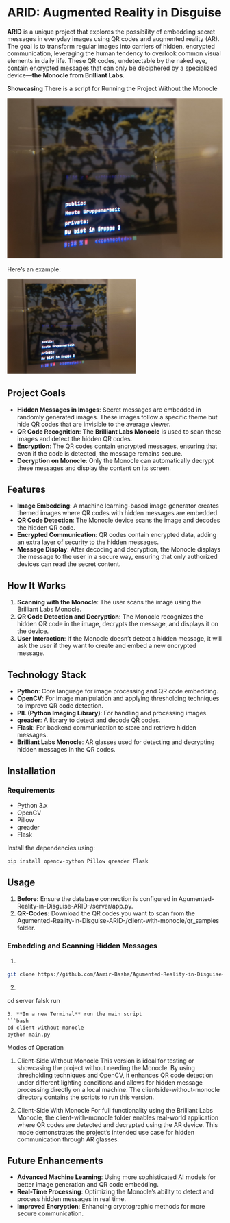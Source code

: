 
# ARID: Augmented Reality in Disguise

**ARID** is a unique project that explores the possibility of embedding secret messages in everyday images using QR codes and augmented reality (AR). The goal is to transform regular images into carriers of hidden, encrypted communication, leveraging the human tendency to overlook common visual elements in daily life. These QR codes, undetectable by the naked eye, contain encrypted messages that can only be deciphered by a specialized device—**the Monocle from Brilliant Labs**.

**Showcasing** There is a script for Running the Project Without the Monocle

![Project Logo](./images/showcasing.jpg)

Here’s an example:

<img src="./images/showcasing.jpg" alt="QR Code Example" width="300" />



## Project Goals

- **Hidden Messages in Images**: Secret messages are embedded in randomly generated images. These images follow a specific theme but hide QR codes that are invisible to the average viewer.
- **QR Code Recognition**: The **Brilliant Labs Monocle** is used to scan these images and detect the hidden QR codes.
- **Encryption**: The QR codes contain encrypted messages, ensuring that even if the code is detected, the message remains secure.
- **Decryption on Monocle**: Only the Monocle can automatically decrypt these messages and display the content on its screen.

## Features

- **Image Embedding**: A machine learning-based image generator creates themed images where QR codes with hidden messages are embedded.
- **QR Code Detection**: The Monocle device scans the image and decodes the hidden QR code.
- **Encrypted Communication**: QR codes contain encrypted data, adding an extra layer of security to the hidden messages.
- **Message Display**: After decoding and decryption, the Monocle displays the message to the user in a secure way, ensuring that only authorized devices can read the secret content.

## How It Works

1. **Scanning with the Monocle**: The user scans the image using the Brilliant Labs Monocle.
2. **QR Code Detection and Decryption**: The Monocle recognizes the hidden QR code in the image, decrypts the message, and displays it on the device.
3. **User Interaction**: If the Monocle doesn’t detect a hidden message, it will ask the user if they want to create and embed a new encrypted message.

## Technology Stack

- **Python**: Core language for image processing and QR code embedding.
- **OpenCV**: For image manipulation and applying thresholding techniques to improve QR code detection.
- **PIL (Python Imaging Library)**: For handling and processing images.
- **qreader**: A library to detect and decode QR codes.
- **Flask**: For backend communication to store and retrieve hidden messages.
- **Brilliant Labs Monocle**: AR glasses used for detecting and decrypting hidden messages in the QR codes.

## Installation

### Requirements
- Python 3.x
- OpenCV
- Pillow
- qreader
- Flask

Install the dependencies using:

```bash
pip install opencv-python Pillow qreader Flask
```

## Usage

1. **Before:** Ensure the database connection is configured in Agumented-Reality-in-Disguise-ARID-/server/app.py.
2. **QR-Codes:** Download the QR codes you want to scan from the Agumented-Reality-in-Disguise-ARID-/client-with-monocle/qr_samples folder.


### Embedding and Scanning Hidden Messages
 
1.
 ```bash
git clone https://github.com/Aamir-Basha/Agumented-Reality-in-Disguise-ARID-.git
```
2. ```bash
cd server
falsk run
   ```
3. **In a new Terminal** run the main script 
```bash 
cd client-without-monocle
python main.py
```     

Modes of Operation
1. Client-Side Without Monocle
This version is ideal for testing or showcasing the project without needing the Monocle. By using thresholding techniques and OpenCV, it enhances QR code detection under different lighting conditions and allows for hidden message processing directly on a local machine. The clientside-without-monocle directory contains the scripts to run this version.

2. Client-Side With Monocle
For full functionality using the Brilliant Labs Monocle, the client-with-monocle folder enables real-world application where QR codes are detected and decrypted using the AR device. This mode demonstrates the project’s intended use case for hidden communication through AR glasses.



## Future Enhancements

- **Advanced Machine Learning**: Using more sophisticated AI models for better image generation and QR code embedding.
- **Real-Time Processing**: Optimizing the Monocle’s ability to detect and process hidden messages in real time.
- **Improved Encryption**: Enhancing cryptographic methods for more secure communication.

